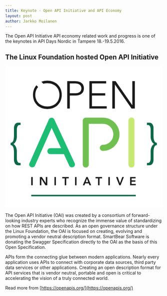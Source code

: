 ```yaml
---
title: Keynote - Open API Initiative and API Economy
layout: post
author: Jarkko Moilanen
---
```


The Open API Initiative API economy related work and progress is one of the keynotes in API Days Nordic in Tampere 18.-19.5.2016. 

## The Linux Foundation hosted Open API Initiative

![Open API Initiative](https://raw.githubusercontent.com/apidaysnordic/apidaysnordic.github.io/master/images/sponsors/oai.png)

The Open API Initiative (OAI) was created by a consortium of forward-looking industry experts who recognize the immense value of standardizing on how REST APIs are described. As an open governance structure under the Linux Foundation, the OAI is focused on creating, evolving and promoting a vendor neutral description format. SmartBear Software is donating the Swagger Specification directly to the OAI as the basis of this Open Specification.  
 
APIs form the connecting glue between modern applications. Nearly every application uses APIs to connect with corporate data sources, third party data services or other applications. Creating an open description format for API services that is vendor neutral, portable and open is critical to accelerating the vision of a truly connected world. 

Read more from [https://openapis.org/](https://openapis.org/)
